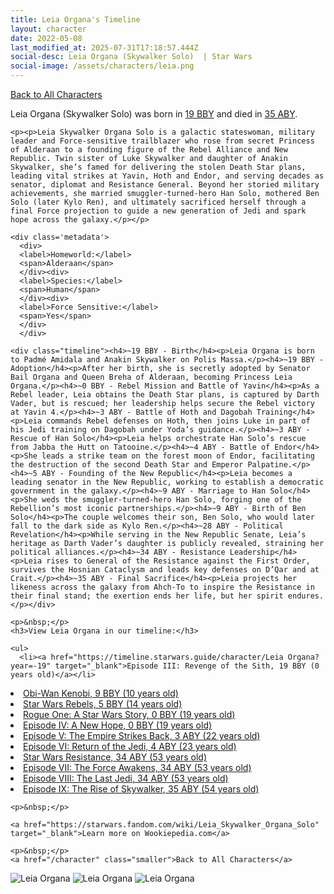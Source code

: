 ```yaml
---
title: Leia Organa's Timeline
layout: character
date: 2022-05-08
last_modified_at: 2025-07-31T17:18:57.444Z
social-desc: Leia Organa (Skywalker Solo)  | Star Wars
social-image: /assets/characters/leia.png
---
```

<a href="/character" class="smaller">Back to All Characters</a>

<div class="character-profile container">
  <div class="col-10">
    <p>
    Leia Organa (Skywalker Solo)     was born in <a href="https://timeline.starwars.guide/character/Leia Organa?year=-19" target="_blank">19 BBY</a> and died in <a href="https://timeline.starwars.guide/character/Leia Organa?year=35" target="_blank">35 ABY</a>.        
    </p>

    <p><p>Leia Skywalker Organa Solo is a galactic stateswoman, military leader and Force-sensitive trailblazer who rose from secret Princess of Alderaan to a founding figure of the Rebel Alliance and New Republic. Twin sister of Luke Skywalker and daughter of Anakin Skywalker, she’s famed for delivering the stolen Death Star plans, leading vital strikes at Yavin, Hoth and Endor, and serving decades as senator, diplomat and Resistance General. Beyond her storied military achievements, she married smuggler-turned-hero Han Solo, mothered Ben Solo (later Kylo Ren), and ultimately sacrificed herself through a final Force projection to guide a new generation of Jedi and spark hope across the galaxy.</p></p>
    
    <div class='metadata'>
      <div>
      <label>Homeworld:</label>
      <span>Alderaan</span>
      </div><div>
      <label>Species:</label>
      <span>Human</span>
      </div><div>
      <label>Force Sensitive:</label>
      <span>Yes</span>
      </div>
      </div>

    <div class="timeline"><h4>~19 BBY - Birth</h4><p>Leia Organa is born to Padmé Amidala and Anakin Skywalker on Polis Massa.</p><h4>~19 BBY - Adoption</h4><p>After her birth, she is secretly adopted by Senator Bail Organa and Queen Breha of Alderaan, becoming Princess Leia Organa.</p><h4>~0 BBY - Rebel Mission and Battle of Yavin</h4><p>As a Rebel leader, Leia obtains the Death Star plans, is captured by Darth Vader, but is rescued; her leadership helps secure the Rebel victory at Yavin 4.</p><h4>~3 ABY - Battle of Hoth and Dagobah Training</h4><p>Leia commands Rebel defenses on Hoth, then joins Luke in part of his Jedi training on Dagobah under Yoda’s guidance.</p><h4>~3 ABY - Rescue of Han Solo</h4><p>Leia helps orchestrate Han Solo’s rescue from Jabba the Hutt on Tatooine.</p><h4>~4 ABY - Battle of Endor</h4><p>She leads a strike team on the forest moon of Endor, facilitating the destruction of the second Death Star and Emperor Palpatine.</p><h4>~5 ABY - Founding of the New Republic</h4><p>Leia becomes a leading senator in the New Republic, working to establish a democratic government in the galaxy.</p><h4>~9 ABY - Marriage to Han Solo</h4><p>She weds the smuggler-turned-hero Han Solo, forging one of the Rebellion’s most iconic partnerships.</p><h4>~9 ABY - Birth of Ben Solo</h4><p>The couple welcomes their son, Ben Solo, who would later fall to the dark side as Kylo Ren.</p><h4>~28 ABY - Political Revelation</h4><p>While serving in the New Republic Senate, Leia’s heritage as Darth Vader’s daughter is publicly revealed, straining her political alliances.</p><h4>~34 ABY - Resistance Leadership</h4><p>Leia rises to General of the Resistance against the First Order, survives the Hosnian Cataclysm and leads key defenses on D’Qar and at Crait.</p><h4>~35 ABY - Final Sacrifice</h4><p>Leia projects her likeness across the galaxy from Ahch-To to inspire the Resistance in their final stand; the exertion ends her life, but her spirit endures.</p></div>
    
    <p>&nbsp;</p>
    <h3>View Leia Organa in our timeline:</h3>

    <ul>
      <li><a href="https://timeline.starwars.guide/character/Leia Organa?year=-19" target="_blank">Episode III: Revenge of the Sith, 19 BBY (0 years old)</a></li>
  <li><a href="https://timeline.starwars.guide/character/Leia Organa?year=-9" target="_blank">Obi-Wan Kenobi, 9 BBY (10 years old)</a></li>
  <li><a href="https://timeline.starwars.guide/character/Leia Organa?year=-5" target="_blank">Star Wars Rebels, 5 BBY (14 years old)</a></li>
  <li><a href="https://timeline.starwars.guide/character/Leia Organa?year=0" target="_blank">Rogue One: A Star Wars Story, 0 BBY (19 years old)</a></li>
  <li><a href="https://timeline.starwars.guide/character/Leia Organa?year=0" target="_blank">Episode IV: A New Hope, 0 BBY (19 years old)</a></li>
  <li><a href="https://timeline.starwars.guide/character/Leia Organa?year=3" target="_blank">Episode V: The Empire Strikes Back, 3 ABY (22 years old)</a></li>
  <li><a href="https://timeline.starwars.guide/character/Leia Organa?year=4" target="_blank">Episode VI: Return of the Jedi, 4 ABY (23 years old)</a></li>
  <li><a href="https://timeline.starwars.guide/character/Leia Organa?year=34" target="_blank">Star Wars Resistance, 34 ABY (53 years old)</a></li>
  <li><a href="https://timeline.starwars.guide/character/Leia Organa?year=34" target="_blank">Episode VII: The Force Awakens, 34 ABY (53 years old)</a></li>
  <li><a href="https://timeline.starwars.guide/character/Leia Organa?year=34" target="_blank">Episode VIII: The Last Jedi, 34 ABY (53 years old)</a></li>
  <li><a href="https://timeline.starwars.guide/character/Leia Organa?year=35" target="_blank">Episode IX: The Rise of Skywalker, 35 ABY (54 years old)</a></li>
    </ul>

    <p>&nbsp;</p>

    <a href="https://starwars.fandom.com/wiki/Leia_Skywalker_Organa_Solo" target="_blank">Learn more on Wookiepedia.com</a>

    <p>&nbsp;</p>
    <a href="/character" class="smaller">Back to All Characters</a>
  </div>
  <div class="character_image col-2">
    <img src="https://timeline.starwars.guide//images/leia.png" alt="Leia Organa" />
<img src="https://timeline.starwars.guide//images/leia-old.png" alt="Leia Organa" />
    <img src="https://timeline.starwars.guide//images/leiayoung.png" alt="Leia Organa" />
    <script async src="https://pagead2.googlesyndication.com/pagead/js/adsbygoogle.js?client=ca-pub-6056590143595280"
        crossorigin="anonymous"></script>
    <!-- starwars character -->
    <ins class="adsbygoogle"
        style="display:block; min-height: 280px; width: 100%;"
        data-ad-client="ca-pub-6056590143595280"
        data-ad-slot="1622037034"
        data-ad-format="auto"
        data-full-width-responsive="true"></ins>
    <script>
        (adsbygoogle = window.adsbygoogle || []).push({});
    </script>
  </div>
</div>
